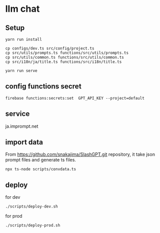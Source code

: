 # llm chat

## Setup

```
yarn run install
```

```
cp configs/dev.ts src/config/project.ts
cp src/utils/prompts.ts functions/src/utils/prompts.ts
cp src/utils/common.ts functions/src/utils/common.ts
cp src/i18n/ja/title.ts functions/src/i18n/title.ts
```

```
yarn run serve
```

## config functions secret

```
firebase functions:secrets:set  GPT_API_KEY --project=default
```


## service

ja.imprompt.net 


## import data

From https://github.com/snakajima/SlashGPT.git repository, it take json prompt files and generate ts files.

```
npx ts-node scripts/convdata.ts
```

## deploy

for dev

```
./scripts/deploy-dev.sh
```

for prod

```
./scripts/deploy-prod.sh
```
